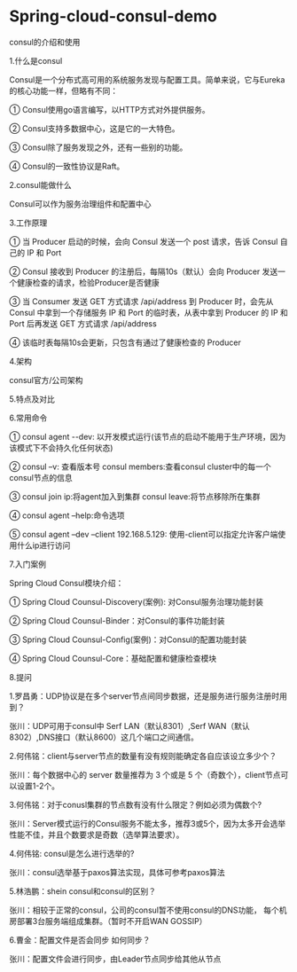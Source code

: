# Spring-cloud-consul-demo
consul的介绍和使用

1.什么是consul

Consul是一个分布式高可用的系统服务发现与配置工具。简单来说，它与Eureka的核心功能一样，但略有不同：

   ① Consul使用go语言编写，以HTTP方式对外提供服务。

   ② Consul支持多数据中心，这是它的一大特色。

   ③ Consul除了服务发现之外，还有一些别的功能。

   ④ Consul的一致性协议是Raft。

2.consul能做什么

  Consul可以作为服务治理组件和配置中心

3.工作原理

  

  ① 当 Producer 启动的时候，会向 Consul 发送一个 post 请求，告诉 Consul 自己的 IP 和 Port

  ② Consul 接收到 Producer 的注册后，每隔10s（默认）会向 Producer 发送一个健康检查的请求，检验Producer是否健康

  ③ 当 Consumer 发送 GET 方式请求 /api/address 到 Producer 时，会先从 Consul 中拿到一个存储服务 IP 和 Port 的临时表，从表中拿到 Producer 的 IP 和 Port 后再发送 GET 方式请求 /api/address

  ④ 该临时表每隔10s会更新，只包含有通过了健康检查的 Producer

4.架构

consul官方/公司架构


5.特点及对比


6.常用命令

 ① consul agent --dev: 以开发模式运行(该节点的启动不能用于生产环境，因为该模式下不会持久化任何状态)

 ② consul –v: 查看版本号 consul members:查看consul cluster中的每一个consul节点的信息

 ③ consul join ip:将agent加入到集群 consul leave:将节点移除所在集群

 ④ consul agent –help:命令选项

 ⑤ consul agent –dev –client 192.168.5.129: 使用-client可以指定允许客户端使用什么ip进行访问



7.入门案例

Spring Cloud Consul模块介绍：

① Spring Cloud Counsul-Discovery(案例): 对Consul服务治理功能封装

② Spring Cloud Counsul-Binder：对Consul的事件功能封装

③ Spring Cloud Counsul-Config(案例)：对Consul的配置功能封装

④ Spring Cloud Counsul-Core：基础配置和健康检查模块



8.提问

1.罗昌勇：UDP协议是在多个server节点间同步数据，还是服务进行服务注册时用到？

 张川：UDP可用于consul中 Serf LAN（默认8301）,Serf WAN（默认8302）,DNS接口（默认8600）这几个端口之间通信。

2.何伟铭：client与server节点的数量有没有规则能确定各自应该设立多少个？

 张川：每个数据中心的 server 数量推荐为 3 个或是 5 个（奇数个），client节点可以设置1-2个。

3.何伟铭：对于conusl集群的节点数有没有什么限定？例如必须为偶数个?

 张川：Server模式运行的Consul服务不能太多，推荐3或5个，因为太多开会选举性能不佳，并且个数要求是奇数（选举算法要求）。

4.何伟铭:   consul是怎么进行选举的?

 张川：consul选举基于paxos算法实现，具体可参考paxos算法

5.林浩鹏：shein consul和consul的区别？

 张川：相较于正常的consul，公司的consul暂不使用consul的DNS功能， 每个机房部署3台服务端组成集群。（暂时不开启WAN GOSSIP）

6.曹金：配置文件是否会同步 如何同步？

 张川：配置文件会进行同步，由Leader节点同步给其他从节点